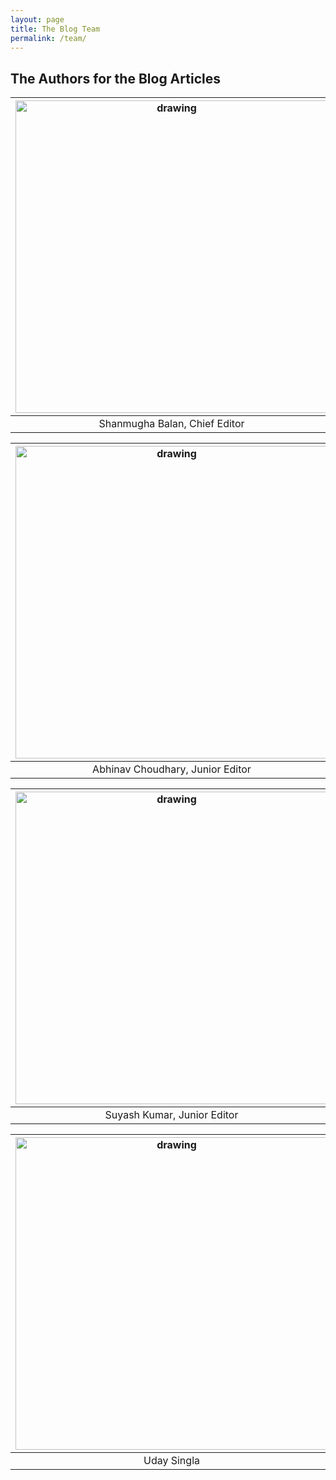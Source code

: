 ```yaml
---
layout: page
title: The Blog Team
permalink: /team/
---
```


## The Authors for the Blog Articles

|<img src="https://bitsphyassoc.github.io/assets/images/b.jpeg" alt="drawing" style="width:500px;"/>| 
|:--:| 
| Shanmugha Balan, Chief Editor | 

|<img src="https://bitsphyassoc.github.io/assets/images/abhinav.jpg" alt="drawing" style="width:500px;"/>| 
|:--:| 
| Abhinav Choudhary, Junior Editor | 

|<img src="https://bitsphyassoc.github.io/assets/images/suyash.png" alt="drawing" style="width:500px;"/>| 
|:--:| 
| Suyash Kumar, Junior Editor | 

|<img src="https://bitsphyassoc.github.io/assets/images/uday.jpg" alt="drawing" style="width:500px;"/>| 
|:--:| 
| Uday Singla | 

